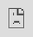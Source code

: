 ## Week 1 Assignment: Flixster

Submitted by: **Anaya Bussey**

Estimated time spent: **9** hours spent in total

Deployed Application (optional): [Flixster Deployed Site]("https://stringlady.github.io/Flixster-Project/")

### Application Features

#### Core Features

- [x] User can view a list of current movies from The Movie Database API as a grid view
  - The grid element should have an id of `movies-grid`
  - Each movie wrapper element should have a class of `movie-card`
- [X] For each movie displayed, user can see the following details:
  - Title - the element should have a class of `movie-title`
  - Image - the `img` element should have a class of `movie-poster`
  - Votes - the element should have a class of `movie-votes`
- [X] User can load more current movies by clicking a button at the bottom of the list
  - The button should have an id of `load-more-movies-btn`.
  - When clicked, the page should not refresh.
  - New movies should simply be added to the bottom
- [X] Allow users to search for movies and display them in a grid view
  - There should be a search input element with an id of `search-input`
  - Users should be able to type into the input
  - When a user hits 'Enter', it should send a search request to the movies API
  - The results from the search should be displayed on the page
  - There should be a close icon with an id of `close-search-btn` that exits the search, clears results, and shows the current movies displayed previously
- [X] Website accounts for basic HTML/CSS accessibility features
- [X] Website should be responsive

#### Stretch Features

- [X] Deploy website using GitHub Pages.
- [ ] Allow user to view more details about a movie within a popup.
- [X] Improve the user experience through CSS & animation.
- [ ] Allow movie video trailers to be played using [embedded YouTube](https://support.google.com/youtube/answer/171780?hl=en)
- [x] Implement anything else that you can get done to improve the app functionality!

### Walkthrough Video

<iframe src="https://www.loom.com/embed/f7dc11744b1d41a7a0b8c91a3c86d8bc" frameborder="0" webkitallowfullscreen mozallowfullscreen allowfullscreen style="position: absolute; top: 0; left: 0; width: 100%; height: 100%;"></iframe>

### Reflection

- Did the topics discussed in your labs prepare you to complete the assignment? Be specific, which features in your weekly assignment did you feel unprepared to complete?

The topics that were in the labs were very helpful in order to complete the assignment. Also, the labs were very detailed and I never felt unprepared during my work on the weekly assignment. I learned a lot through the lessons about fatching APIs, HTML/CSS/Javascript, Vanilla Dom, and Github. Not only that, but there were also a lot of helpful resources online that helped me figure out what I needed to do along with the useful and helpful videos provided in the lab instructions.

- If you had more time, what would you have done differently? Would you have added additional features? Changed the way your project responded to a particular event, etc.
  
If I did have more tiem I would have used a pop-up menu that allows the user to view more details regarding the specific movie that they pressed. I worked on this feature for a signifigant amount of time but was never able to make it work. Something else that I would improve upon would be to have excersized commenting and clean code throughout my time working ont this project. A lot of the functions do not have any comments or, if they do, the comments are not clear. Also, there is no specific order in which my functions are placed. I have all of my constants at the top but my functions are pretty random.

- Reflect on your project demo, what went well? Were there things that maybe didn't go as planned? Did you notice something that your peer did that you would like to try next time?

In regard to my project demo, I had a lot of fun preparing it. In my feeedback from my peers, I heard that my presentation was very detailed and thorough. Everything throughout my demo went as planned and I gained a lot of extra presentation experience from this activity. Based on my peers, I saw one had a working pop-up and, as I expressed eariler, it was something that I was hoping to implement but did not get around to having it working.

### Open-source libraries used

- Add any links to open-source libraries used in your project.

<a href="https://github.com">Github</a>

### Shout out

Give a shout out to somebody from your cohort that especially helped you during your project. This can be a fellow peer, instructor, TA, mentor, etc.

## Abbas Islaw
Abbas was able to help me out with viewing my poster image as I was having trouble.

## Elena Reach (instructor)
Elena helped me in one of the weekly labs with fetching the correct data from the API which helped me on this project.
